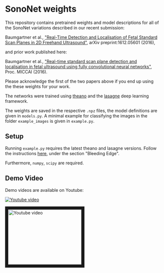 # SonoNet weights

This repository contains pretrained weights and model descriptions for all of
the SonoNet variations described in our recent submission:

Baumgartner et al., ["Real-Time Detection and Localisation of Fetal Standard Scan Planes in 2D
Freehand Ultrasound"](https://arxiv.org/abs/1612.05601), arXiv preprint:1612.05601 (2016),

and prior work published here:

Baumgartner et al., ["Real-time standard scan plane detection and localisation in fetal ultrasound
using fully convolutional neural networks"](http://link.springer.com/chapter/10.1007/978-3-319-46723-8_24), Proc. MICCAI (2016).

Please acknowledge the first of the two papers above if you end up using the
these weights for your work.

The networks were trained using [theano](http://deeplearning.net/software/theano/)
and the [lasagne](https://github.com/Lasagne/Lasagne) deep learning framework.

The weights are saved in the respective `.npz` files, the model definitions are
given in `models.py`. A minimal example for classifying the images in the folder
`example_images` is given in `example.py`.

## Setup

Running `example.py` requires the latest theano and lasagne versions. Follow
the instructions [here](http://lasagne.readthedocs.io/en/latest/user/installation.html),
under the section "Bleeding Edge".

Furthermore, `numpy`, `scipy` are required.

## Demo Video

Demo videos are available on Youtube:

[![Youtube video](http://img.youtube.com/vi/yPCvAdOYncQ/0.jpg)](http://www.youtube.com/watch?v=yPCvAdOYncQ)

<a href="http://www.youtube.com/watch?feature=player_embedded&v=yPCvAdOYncQ
" target="_blank"><img src="http://img.youtube.com/vi/yPCvAdOYncQ/0.jpg"
alt="Youtube video" width="240" height="180" border="10" /></a>
